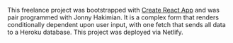 This freelance project was bootstrapped with [Create React App](https://github.com/facebook/create-react-app) and was pair programmed with Jonny Hakimian. It is a complex form that renders conditionally dependent upon user input, with one fetch that sends all data to a Heroku database. This project was deployed via Netlify.

